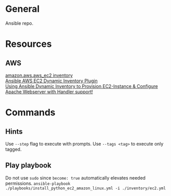 # General
Ansible repo.
# Resources
## AWS
[amazon.aws.aws_ec2 inventory](https://docs.ansible.com/ansible/latest/collections/amazon/aws/aws_ec2_inventory.html)\
[Ansible AWS EC2 Dynamic Inventory Plugin](https://dev.to/vumdao/ansible-aws-ec2-dynamic-inventory-plugin-3bme)\
[Using Ansible Dynamic Inventory to Provision EC2-Instance & Configure Apache Webserver with Handler support!](https://harshitdawar.medium.com/leveraging-the-power-of-the-ansible-dynamic-inventory-to-provision-ec2-instance-configure-apache-664a3e16a7c1)

# Commands
## Hints
Use `--step` flag to execute with prompts.
Use `--tags <tag>` to execute only tagged.

## Play playbook
Do not use `sudo` since `become: true` automatically elevates needed permissions.
`ansible-playbook ./playbooks/install_python_ec2_amazon_linux.yml -i ./inventory/ec2.yml`